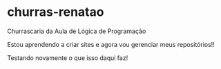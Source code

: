 # churras-renatao
 Churrascaria da Aula de Lógica de Programação

Estou aprendendo a criar sites e agora vou gerenciar meus repositórios!!

Testando novamente o que isso daqui faz!
